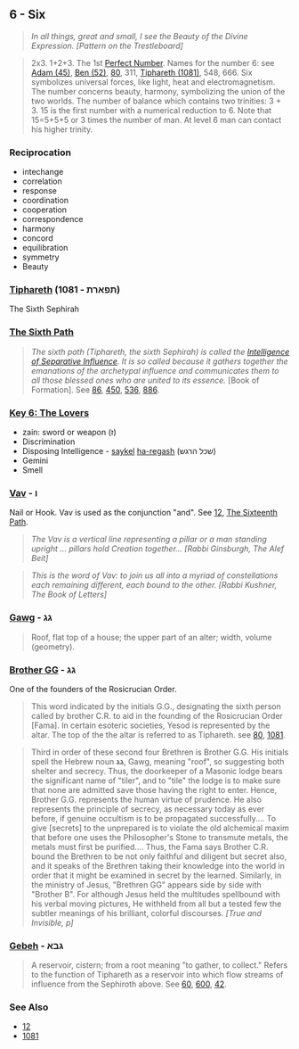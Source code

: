 ## 6 - Six

> *In all things, great and small, I see the Beauty of the Divine Expression. [Pattern on the Trestleboard]*

> 2x3. 1+2+3. The 1st [Perfect Number](https://en.wikipedia.org/wiki/Perfect_number). Names for the number 6: see [Adam (45)](45), [Ben (52)](52), [80](80), 311, [Tiphareth (1081)](1081), 548, 666. Six symbolizes universal forces, like light, heat and electromagnetism. The number concerns beauty, harmony, symbolizing the union of the two worlds. The number of balance which contains two trinities: 3 + 3. 15 is the first number with a numerical reduction to 6. Note that 15=5+5+5 or 3 times the number of man. At level 6 man can contact his higher trinity.

### Reciprocation

- intechange
- correlation
- response
- coordination
- cooperation
- correspondence
- harmony
- concord
- equilibration
- symmetry
- Beauty

### [Tiphareth](1081) (תפארת - 1081)
The Sixth Sephirah

### [The Sixth Path](/keys/ThPARTh)
> *The sixth path (Tiphareth, the sixth Sephirah) is called the [Intelligence of Separative Influence](/keys/ShKL.ShPO.NBDL). It is so called because it gathers together the emanations of the archetypal influence and communicates them to all those blessed ones who are united to its essence.* [Book of Formation]. See [86](86), [450](450), [536](536), [886](886).

### [Key 6: The Lovers](/keys/Z)

- zain: sword or weapon (ז)
- Discrimination
- Disposing Intelligence - [saykel](/keys/ShKL) [ha-regash](/keys/HRGSh) (שכל הרגש) 
- Gemini
- Smell

### [Vav](/keys/V) - ו
Nail or Hook. Vav is used as the conjunction "and". See [12](12), [The Sixteenth Path](16). 

> *The Vav is a vertical line representing a pillar or a man standing upright ... pillars hold Creation together... [Rabbi Ginsburgh, The Alef Beit]*

> *This is the word of Vav: to join us all into a myriad of constellations each remaining different, each bound to the other. [Rabbi Kushner, The Book of Letters]*

### [Gawg](/keys/GG) - גג
> Roof, flat top of a house; the upper part of an alter; width, volume (geometry).

### [Brother GG](/keys/GG) - גג
One of the founders of the Rosicrucian Order.

> This word indicated by the initials G.G., designating the sixth person called by brother C.R. to aid in the founding of the Rosicrucian Order [Fama]. In certain esoteric societies, Yesod is represented by the altar. The top of the the altar is referred to as Tiphareth. see [80](80), [1081](1081).

> Third in order of these second four Brethren is Brother G.G. His initials spell the Hebrew noun **גג**, Gawg, meaning "roof", so suggesting both shelter and secrecy. Thus, the doorkeeper of a Masonic lodge bears the significant name of "tiler", and to "tile" the lodge is to make sure that none are admitted save those having the right to enter. Hence, Brother G.G. represents the human virtue of prudence. He also represents the principle of secrecy, as necessary today as ever before, if genuine occultism is to be propagated successfully.... To give [secrets] to the unprepared is to violate the old alchemical maxim that before one uses the Philosopher's Stone to transmute metals, the metals must first be purified.... Thus, the Fama says Brother C.R. bound the Brethren to be not only faithful and diligent but secret also, and it speaks of the Brethren taking their knowledge into the world in order that it might be examined in secret by the learned. Similarly, in the ministry of Jesus, "Brethren GG" appears side by side with "Brother B". For although Jesus held the multitudes spellbound with his verbal moving pictures, He withheld from all but a tested few the subtler meanings of his brilliant, colorful discourses. *[True and Invisible, p]*

### [Gebeh](/keys/GBA) - גבא
> A reservoir, cistern; from a root meaning "to gather, to collect." Refers to the function of Tiphareth as a reservoir into which flow streams of influence from the Sephiroth above. See [60](60), [600](600), [42](42).

### See Also

- [12](12)
- [1081](1081)
